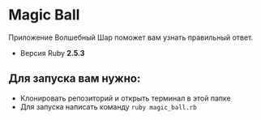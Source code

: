 # Magic Ball

Приложение Волшебный Шар поможет вам узнать правильный ответ.

* Версия Ruby **2.5.3**

## Для запуска вам нужно: 

* Клонировать репозиторий и открыть терминал в этой папке
* Для запуска написать команду `ruby magic_ball.rb`
